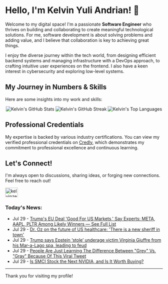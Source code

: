# Hello, I'm Kelvin Yuli Andrian! 👋

Welcome to my digital space! I'm a passionate **Software Engineer** who thrives on building and collaborating to create meaningful technological solutions. For me, software development is about solving problems and adding value, and I believe that collaboration is key to achieving great things.

I enjoy the diverse journey within the tech world, from designing efficient backend systems and managing infrastructure with a DevOps approach, to crafting intuitive user experiences on the frontend. I also have a keen interest in cybersecurity and exploring low-level systems.

## My Journey in Numbers & Skills

Here are some insights into my work and skills:

<p align="center">
  <img src="https://github-readme-stats.vercel.app/api?username=kelvinzer0&show_icons=true&theme=radical" alt="Kelvin's GitHub Stats" />
  <img src="https://github-readme-streak-stats.herokuapp.com/?user=kelvinzer0&theme=radical" alt="Kelvin's GitHub Streak" />
  <img src="https://github-readme-stats.vercel.app/api/top-langs/?username=kelvinzer0&layout=compact&theme=radical" alt="Kelvin's Top Languages" />
</p>

## Professional Credentials

My expertise is backed by various industry certifications. You can view my verified professional credentials on [Credly](https://www.credly.com/users/kelvin-yuli-andrian/badges), which demonstrates my commitment to professional excellence and continuous learning.

## Let's Connect!

I'm always open to discussions, sharing ideas, or forging new connections. Feel free to reach out!

<p align="left">
    <a href="https://linkedin.com/in/kelvinzero" target="blank"><img align="center" src="https://cdn.jsdelivr.net/npm/simple-icons@3.0.1/icons/linkedin.svg" alt="kelvinzero" height="30" width="40" /></a>
</p>

### Today's News:

<!-- feed start -->
- Jul 29 - [Trump's EU Deal 'Good For US Markets,' Say Experts: META, AAPL, PLTR Among Likely Winners — See Full List](https://finance.yahoo.com/news/trumps-eu-deal-good-us-203108606.html)
- Jul 29 - [Dr. Oz on the future of US healthcare: 'There is a new sheriff in town'](https://finance.yahoo.com/news/dr-oz-on-the-future-of-us-healthcare-there-is-a-new-sheriff-in-town-202833620.html)
- Jul 29 - [Trump says Epstein ‘stole’ underage victim Virginia Giuffre from his Mar-a-Lago spa, leading to feud](https://www.yahoo.com/news/articles/trump-says-epstein-stole-underage-181659213.html)
- Jul 29 - [People Are Just Learning The Difference Between "Grey" Vs. "Gray" Because Of This Viral Tweet](https://www.yahoo.com/lifestyle/articles/people-just-learning-difference-between-191201645.html)
- Jul 29 - [Is SMCI Stock the Next NVIDIA, and Is It Worth Buying?](https://finance.yahoo.com/news/smci-stock-next-nvidia-worth-190000501.html)
<!-- feed end -->

---

Thank you for visiting my profile!